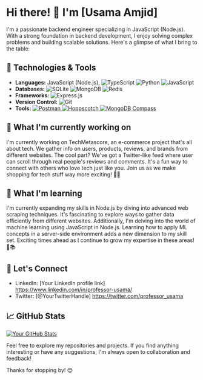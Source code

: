 # Hi there! 👋 I'm [Usama Amjid]

I'm a passionate backend engineer specializing in JavaScript (Node.js). With a strong foundation in backend development, I enjoy solving complex problems and building scalable solutions. Here's a glimpse of what I bring to the table:

<h2>🔧 Technologies & Tools</h2>

<ul>
  <li><strong>Languages:</strong> JavaScript (Node.js),
    <img src="https://img.shields.io/badge/TypeScript-007ACC?style=flat-square&logo=typescript&logoColor=white" alt="TypeScript">
    <img src="https://img.shields.io/badge/Python-3776AB?style=flat-square&logo=python&logoColor=white" alt="Python">
    <img src="https://img.shields.io/badge/JavaScript-F7DF1E?style=flat-square&logo=javascript&logoColor=black" alt="JavaScript">
</li>

  <li><strong>Databases:</strong>
    <img src="https://img.shields.io/badge/SQLite-003B57?style=flat-square&logo=sqlite&logoColor=white" alt="SQLite">
    <img src="https://img.shields.io/badge/MongoDB-47A248?style=flat-square&logo=mongodb&logoColor=white" alt="MongoDB">
    <img src="https://img.shields.io/badge/Redis-DC382D?style=flat-square&logo=redis&logoColor=white" alt="Redis">
  </li>
  <li><strong>Frameworks:</strong>
    <img src="https://img.shields.io/badge/Express.js-000000?style=flat-square&logo=express&logoColor=white" alt="Express.js">
    <!-- Add logos for any other frameworks you use -->
  </li>
  <li><strong>Version Control:</strong>
    <img src="https://img.shields.io/badge/Git-F05032?style=flat-square&logo=git&logoColor=white" alt="Git">
  </li>
  <li><strong>Tools:</strong> 
    <a href="https://www.postman.com/">
      <img src="https://img.shields.io/badge/Postman-FF6C37?style=flat-square&logo=postman&logoColor=white" alt="Postman">
    </a>
    <a href="https://hoppscotch.io/">
      <img src="https://img.shields.io/badge/Hoppscotch-6933FF?style=flat-square&logo=hoppscotch&logoColor=white" alt="Hoppscotch">
    </a>
    <a href="https://www.mongodb.com/try/download/compass">
      <img src="https://img.shields.io/badge/MongoDB_Compass-47A248?style=flat-square&logo=mongodb&logoColor=white" alt="MongoDB Compass">
    </a>
    <!-- Add logos for any other tools you regularly use -->
  </li>
</ul>



## 🚀 What I'm currently working on

I'm currently working on TechMetascore, an e-commerce project that's all about tech. We gather info on users, products, reviews, and brands from different websites. The cool part? We've got a Twitter-like feed where user can scroll through real people's reviews and comments. It's a fun way to connect with others who love tech just like you. Join us as we make shopping for tech stuff way more exciting! 🚀🌟

## 🌱 What I'm learning

I'm currently expanding my skills in Node.js by diving into advanced web scraping techniques. It's fascinating to explore ways to gather data efficiently from different websites. Additionally, I'm delving into the world of machine learning using JavaScript in Node.js. Learning how to apply ML concepts in a server-side environment adds a new dimension to my skill set. Exciting times ahead as I continue to grow my expertise in these areas! 🚀📚

## 💬 Let's Connect

- LinkedIn: [Your LinkedIn profile link] https://www.linkedin.com/in/professor-usama/
- Twitter: [@YourTwitterHandle] https://twitter.com/professor_usama

## 📈 GitHub Stats

[![Your GitHub Stats](https://github-readme-stats.vercel.app/api?username=professorUsama&show_icons=true&hide_title=true&hide=prs&count_private=true&theme=radical)](https://github.com/professorUsama)

Feel free to explore my repositories and projects. If you find anything interesting or have any suggestions, I'm always open to collaboration and feedback!

Thanks for stopping by! 😊
